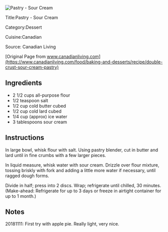 ![Pastry - Sour Cream](pics/12.jpg)

Title:Pastry - Sour Cream

Category:Dessert

Cuisine:Canadian

Source: Canadian Living

[Original Page from www.canadianliving.com](https://www.canadianliving.com/food/baking-and-desserts/recipe/double-crust-sour-cream-pastry)

## Ingredients

- 2 1/2 cups all-purpose flour
- 1/2 teaspoon salt
- 1/2 cup cold butter cubed
- 1/2 cup cold lard cubed
- 1/4 cup (approx) ice water
- 3 tablespoons sour cream

## Instructions

In large bowl, whisk flour with salt. Using pastry blender, cut in butter and lard until in fine crumbs with a few larger pieces.

In liquid measure, whisk water with sour cream. Drizzle over flour mixture, tossing briskly with fork and adding a little more water if necessary, until ragged dough forms.

Divide in half; press into 2 discs. Wrap; refrigerate until chilled, 30 minutes. (Make-ahead: Refrigerate for up to 3 days or freeze in airtight container for up to 1 month.)

## Notes

20181111: First try with apple pie. Really light, very nice.